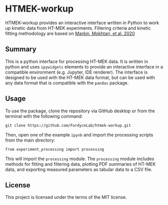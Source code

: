 # HTMEK-workup
HTMEK-workup provides an interactive interface written in Python to work up kinetic data from HT-MEK experiments. Filtering criteria and kinetic fitting methodology are based on [Markin, Mokhtari, et al. 2020]([url](https://www.science.org/doi/10.1126/science.abf8761))

Summary
-------
This is a python interface for processing HT-MEK data. It is written in python and uses `ipywidgets` elements to provide an interactive interface in a compatible environment (e.g. Jupyter, IDE renderer). The interface is designed to be used with the HT-MEK data format, but can be used with any data format that is compatible with the `pandas` package.

Usage
-----
To use the package, clone the repository via GitHub desktop or from the terminal with the following command:

    git clone https://github.com/FordyceLab/htmek-workup.git

Then, open one of the example `ipynb` and import the processing scripts from the main directory:

    from experiment_processing import processing

This will import the `processing` module. The `processing` module includes methods for fitting and filtering data, plotting PDF summaries of HT-MEK data, and exporting measured parameters as tabular data to a CSV file.


License
-----
This project is licensed under the terms of the MIT license.
